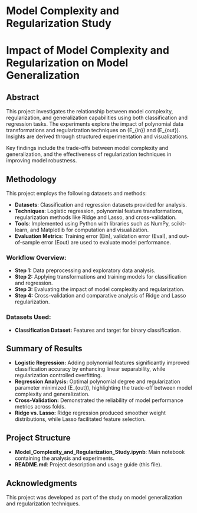 # Model Complexity and Regularization Study

# Impact of Model Complexity and Regularization on Model Generalization

## Abstract
This project investigates the relationship between model complexity, regularization, and generalization capabilities using both classification and regression tasks. The experiments explore the impact of polynomial data transformations and regularization techniques on \(E_{in}\) and \(E_{out}\). Insights are derived through structured experimentation and visualizations.

Key findings include the trade-offs between model complexity and generalization, and the effectiveness of regularization techniques in improving model robustness.


## Methodology

This project employs the following datasets and methods:

- **Datasets**: Classification and regression datasets provided for analysis.
- **Techniques**: Logistic regression, polynomial feature transformations, regularization methods like Ridge and Lasso, and cross-validation.
- **Tools**: Implemented using Python with libraries such as NumPy, scikit-learn, and Matplotlib for computation and visualization.
- **Evaluation Metrics**: Training error (Ein), validation error (Eval), and out-of-sample error (Eout) are used to evaluate model performance.

### Workflow Overview:
- **Step 1:** Data preprocessing and exploratory data analysis.
- **Step 2:** Applying transformations and training models for classification and regression.
- **Step 3:** Evaluating the impact of model complexity and regularization.
- **Step 4:** Cross-validation and comparative analysis of Ridge and Lasso regularization.

### Datasets Used:
- **Classification Dataset:** Features and target for binary classification.


## Summary of Results

- **Logistic Regression:** Adding polynomial features significantly improved classification accuracy by enhancing linear separability, while regularization controlled overfitting.
- **Regression Analysis:** Optimal polynomial degree and regularization parameter minimized \(E_{out}\), highlighting the trade-off between model complexity and generalization.
- **Cross-Validation:** Demonstrated the reliability of model performance metrics across folds.
- **Ridge vs. Lasso:** Ridge regression produced smoother weight distributions, while Lasso facilitated feature selection.


## Project Structure

- **Model_Complexity_and_Regularization_Study.ipynb**: Main notebook containing the analysis and experiments.
- **README.md**: Project description and usage guide (this file).

## Acknowledgments

This project was developed as part of the study on model generalization and regularization techniques.
